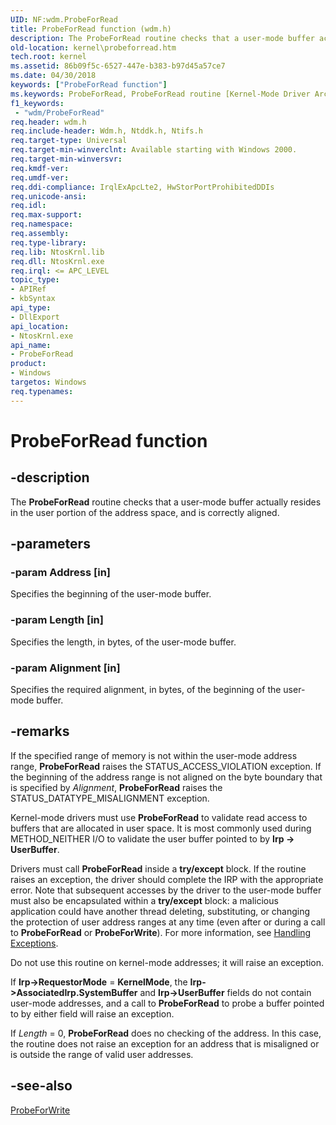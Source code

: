 ```yaml
---
UID: NF:wdm.ProbeForRead
title: ProbeForRead function (wdm.h)
description: The ProbeForRead routine checks that a user-mode buffer actually resides in the user portion of the address space, and is correctly aligned.
old-location: kernel\probeforread.htm
tech.root: kernel
ms.assetid: 86b09f5c-6527-447e-b383-b97d45a57ce7
ms.date: 04/30/2018
keywords: ["ProbeForRead function"]
ms.keywords: ProbeForRead, ProbeForRead routine [Kernel-Mode Driver Architecture], k102_a0260886-9f28-408e-91a1-fde07974ef9b.xml, kernel.probeforread, wdm/ProbeForRead
f1_keywords:
 - "wdm/ProbeForRead"
req.header: wdm.h
req.include-header: Wdm.h, Ntddk.h, Ntifs.h
req.target-type: Universal
req.target-min-winverclnt: Available starting with Windows 2000.
req.target-min-winversvr: 
req.kmdf-ver: 
req.umdf-ver: 
req.ddi-compliance: IrqlExApcLte2, HwStorPortProhibitedDDIs
req.unicode-ansi: 
req.idl: 
req.max-support: 
req.namespace: 
req.assembly: 
req.type-library: 
req.lib: NtosKrnl.lib
req.dll: NtosKrnl.exe
req.irql: <= APC_LEVEL
topic_type:
- APIRef
- kbSyntax
api_type:
- DllExport
api_location:
- NtosKrnl.exe
api_name:
- ProbeForRead
product:
- Windows
targetos: Windows
req.typenames: 
---
```


# ProbeForRead function


## -description


The <b>ProbeForRead</b> routine checks that a user-mode buffer actually resides in the user portion of the address space, and is correctly aligned. 


## -parameters




### -param Address [in]

Specifies the beginning of the user-mode buffer.


### -param Length [in]

Specifies the length, in bytes, of the user-mode buffer.


### -param Alignment [in]

Specifies the required alignment, in bytes, of the beginning of the user-mode buffer.


## -remarks



If the specified range of memory is not within the user-mode address range, <b>ProbeForRead</b> raises the STATUS_ACCESS_VIOLATION exception. If the beginning of the address range is not aligned on the byte boundary that is specified by <i>Alignment</i>, <b>ProbeForRead</b> raises the STATUS_DATATYPE_MISALIGNMENT exception.

Kernel-mode drivers must use <b>ProbeForRead</b> to validate read access to buffers that are allocated in user space. It is most commonly used during METHOD_NEITHER I/O to validate the user buffer pointed to by <b>Irp -> UserBuffer</b>.

Drivers must call <b>ProbeForRead</b> inside a <b>try/except</b> block. If the routine raises an exception, the driver should complete the IRP with the appropriate error. Note that subsequent accesses by the driver to the user-mode buffer must also be encapsulated within a <b>try/except</b> block: a malicious application could have another thread deleting, substituting, or changing the protection of user address ranges at any time (even after or during a call to <b>ProbeForRead</b> or <b>ProbeForWrite</b>). For more information, see <a href="https://docs.microsoft.com/windows-hardware/drivers/kernel/handling-exceptions">Handling Exceptions</a>.

Do not use this routine on kernel-mode addresses; it will raise an exception.

If <b>Irp->RequestorMode</b> = <b>KernelMode</b>, the <b>Irp->AssociatedIrp.SystemBuffer</b> and <b>Irp->UserBuffer</b> fields do not contain user-mode addresses, and a call to <b>ProbeForRead</b> to probe a buffer pointed to by either field will raise an exception.

If <i>Length</i> = 0, <b>ProbeForRead</b> does no checking of the address. In this case, the routine does not raise an exception for an address that is misaligned or is outside the range of valid user addresses.




## -see-also




<a href="https://docs.microsoft.com/windows-hardware/drivers/ddi/wdm/nf-wdm-probeforwrite">ProbeForWrite</a>
 

 

